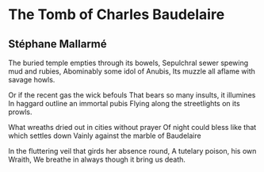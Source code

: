 # The Tomb of Charles Baudelaire
## Stéphane Mallarmé
The buried temple empties through its bowels,
Sepulchral sewer spewing mud and rubies,
Abominably some idol of Anubis,
Its muzzle all aflame with savage howls.

Or if the recent gas the wick befouls
That bears so many insults, it illumines
In haggard outline an immortal pubis
Flying along the streetlights on its prowls.

What wreaths dried out in cities without prayer
Of night could bless like that which settles down
Vainly against the marble of Baudelaire

In the fluttering veil that girds her absence round,
A tutelary poison, his own Wraith,
We breathe in always though it bring us death.